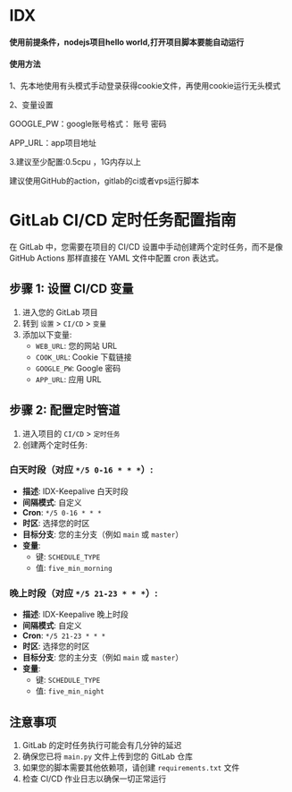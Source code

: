 # IDX

#### 使用前提条件，nodejs项目hello world,打开项目脚本要能自动运行

#### 使用方法

1、先本地使用有头模式手动登录获得cookie文件，再使用cookie运行无头模式

2、变量设置

GOOGLE_PW：google账号格式： 账号 密码

APP_URL：app项目地址

3.建议至少配置:0.5cpu ，1G内存以上

建议使用GitHub的action，gitlab的ci或者vps运行脚本

# GitLab CI/CD 定时任务配置指南

在 GitLab 中，您需要在项目的 CI/CD 设置中手动创建两个定时任务，而不是像 GitHub Actions 那样直接在 YAML 文件中配置 cron 表达式。

## 步骤 1: 设置 CI/CD 变量

1. 进入您的 GitLab 项目
2. 转到 `设置` > `CI/CD` > `变量`
3. 添加以下变量:
   - `WEB_URL`: 您的网站 URL
   - `COOK_URL`: Cookie 下载链接
   - `GOOGLE_PW`: Google 密码
   - `APP_URL`: 应用 URL

## 步骤 2: 配置定时管道

1. 进入项目的 `CI/CD` > `定时任务`
2. 创建两个定时任务:

### 白天时段（对应 `*/5 0-16 * * *`）:
- **描述**: IDX-Keepalive 白天时段
- **间隔模式**: 自定义
- **Cron**: `*/5 0-16 * * *`
- **时区**: 选择您的时区
- **目标分支**: 您的主分支（例如 `main` 或 `master`）
- **变量**:
  - 键: `SCHEDULE_TYPE`
  - 值: `five_min_morning`

### 晚上时段（对应 `*/5 21-23 * * *`）:
- **描述**: IDX-Keepalive 晚上时段
- **间隔模式**: 自定义
- **Cron**: `*/5 21-23 * * *`
- **时区**: 选择您的时区
- **目标分支**: 您的主分支（例如 `main` 或 `master`）
- **变量**:
  - 键: `SCHEDULE_TYPE`
  - 值: `five_min_night`

## 注意事项

1. GitLab 的定时任务执行可能会有几分钟的延迟
2. 确保您已将 `main.py` 文件上传到您的 GitLab 仓库
3. 如果您的脚本需要其他依赖项，请创建 `requirements.txt` 文件
4. 检查 CI/CD 作业日志以确保一切正常运行
